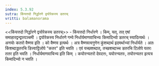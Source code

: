 ```yaml
---
index: 5.3.92
sutra: किंयत्तदो निर्द्धारणे द्वयोरेकस्य डतरच्
vritti: balamanorama
---
```


<<किंयत्तदो निर्द्धारणे द्वयोरेकस्य डतरच्>> - किंयत्तदो निर्धारणे । किम्, यत्, तत् एषां समाहारद्वन्द्वात्पञ्चमी । द्वयोरेकस्य निर्धारणे गम्ये निर्धार्यमाणवाचिभ्यः किमादिभ्यो डतरच् स्यादित्यर्थः । अनयोः कतरो वैष्णव इति । को वैष्णव इत्यर्थः । अत्र वैष्णवत्वगुणेन कुंशब्दार्थ इदमर्थाभ्यां निर्धार्यते । अतः किंशब्दाड्डतरचि डित्त्वाट्टिलोपे "कतर" इति भवति । एवं यच्छशब्दात्, तच्छशब्दाच्च डतरचि टिलोपे यतरः ततर इति भवति । निर्धार्यमाणवाचिभ्य इति किम्  । कयोरन्यतरो देवदत्तः, ययोरन्यतरः, तयोरन्यतर इत्यत्र किमादिभ्यो न भवति । 
